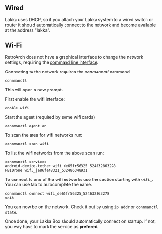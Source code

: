 ## Wired

Lakka uses DHCP, so if you attach your Lakka system to a wired switch or router it should automatically connect to the network and become available at the address "lakka".

## Wi-Fi

RetroArch does not have a graphical interface to change the network settings, requiring the [command line interface](Accessing-Lakka-command-line-interface).

Connecting to the network requires the *conmannctl* command.

    connmanctl

This will open a new prompt.

First enable the wifi interface:

    enable wifi

Start the agent (required by some wifi cards)

    connmanctl agent on

To scan the area for wifi networks run:

    connmanctl scan wifi

To list the wifi networks from the above scan run:

    connmanctl services
    android-device-tether wifi_de65fr56325_524632863278
    FBIDrone wifi_je86fe48321_532486348931

To connect to one of the wifi networks use the section starting with `wifi_`. You can use tab to autocomplete the name.

    connmanctl connect wifi_de65fr56325_524632863278
    exit

You can now be on the network. Check it out by using `ip addr` or `connmanctl state`.

Once done, your Lakka Box should automatically connect on startup. If not, you way have to mark the service as **prefered**.
